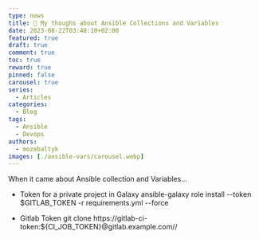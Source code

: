 ```yaml
---
type: news 
title: 💫 My thoughs about Ansible Collections and Variables
date: 2023-08-22T03:48:10+02:00
featured: true
draft: true
comment: true
toc: true
reward: true
pinned: false
carousel: true
series:
  - Articles
categories:
  - Blog
tags:
  - Ansible
  - Devops
authors:
  - mozebaltyk
images: [./ansible-vars/carousel.webp]
---
```


When it came about Ansible collection and Variables...

<!--more-->


* Token for a private project in Galaxy 
ansible-galaxy role install --token $GITLAB_TOKEN -r requirements.yml --force

* Gitlab Token 
git clone https://gitlab-ci-token:${CI_JOB_TOKEN}@gitlab.example.com/<namespace>/<project>